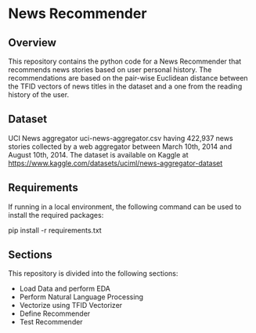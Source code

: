 # News Recommender

## Overview
This repository contains the python code for a News Recommender that recommends news stories based on user personal history. The recommendations are based on the pair-wise 
Euclidean distance between the TFID vectors of news titles in the dataset and a one from the reading history of the user. 

## Dataset
UCI News aggregator uci-news-aggregator.csv having 422,937 news stories collected by a web aggregator between March 10th, 2014 and August 10th, 2014. 
The dataset is available on Kaggle at https://www.kaggle.com/datasets/uciml/news-aggregator-dataset

## Requirements
If running in a local environment, the following command can be used to install the required packages:

pip install -r requirements.txt


## Sections
This repository is divided into the following sections:

- Load Data and perform EDA
- Perform Natural Language Processing
- Vectorize using TFID Vectorizer
- Define Recommender
- Test Recommender
